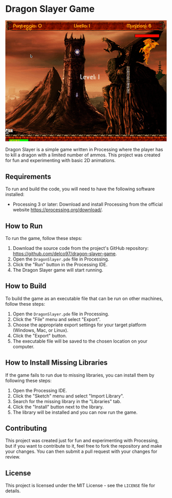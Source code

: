 # Dragon Slayer Game

![Star Wars Cuckoo Clock](./docs/img/demo.gif)

Dragon Slayer is a simple game written in Processing where the player has to kill a dragon with a limited number of ammos. This project was created for fun and experimenting with basic 2D animations.

## Requirements

To run and build the code, you will need to have the following software installed:

- Processing 3 or later: Download and install Processing from the official website https://processing.org/download/.

## How to Run

To run the game, follow these steps:

1. Download the source code from the project's GitHub repository: https://github.com/delco97/dragon-slayer-game.
2. Open the `DragonSlayer.pde` file in Processing.
3. Click the "Run" button in the Processing IDE.
4. The Dragon Slayer game will start running.

## How to Build

To build the game as an executable file that can be run on other machines, follow these steps:

1. Open the `DragonSlayer.pde` file in Processing.
2. Click the "File" menu and select "Export".
3. Choose the appropriate export settings for your target platform (Windows, Mac, or Linux).
4. Click the "Export" button.
5. The executable file will be saved to the chosen location on your computer.

## How to Install Missing Libraries

If the game fails to run due to missing libraries, you can install them by following these steps:

1. Open the Processing IDE.
2. Click the "Sketch" menu and select "Import Library".
3. Search for the missing library in the "Libraries" tab.
4. Click the "Install" button next to the library.
5. The library will be installed and you can now run the game.

## Contributing

This project was created just for fun and experimenting with Processing, but if you want to contribute to it, feel free to fork the repository and make your changes. You can then submit a pull request with your changes for review.

## License

This project is licensed under the MIT License - see the `LICENSE` file for details.